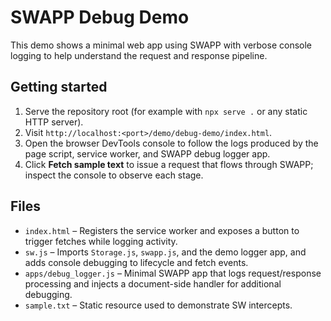 # SWAPP Debug Demo

This demo shows a minimal web app using SWAPP with verbose console logging to help understand the request and response pipeline.

## Getting started

1. Serve the repository root (for example with `npx serve .` or any static HTTP server).
2. Visit `http://localhost:<port>/demo/debug-demo/index.html`.
3. Open the browser DevTools console to follow the logs produced by the page script, service worker, and SWAPP debug logger app.
4. Click **Fetch sample text** to issue a request that flows through SWAPP; inspect the console to observe each stage.

## Files

- `index.html` – Registers the service worker and exposes a button to trigger fetches while logging activity.
- `sw.js` – Imports `Storage.js`, `swapp.js`, and the demo logger app, and adds console debugging to lifecycle and fetch events.
- `apps/debug_logger.js` – Minimal SWAPP app that logs request/response processing and injects a document-side handler for additional debugging.
- `sample.txt` – Static resource used to demonstrate SW intercepts.
